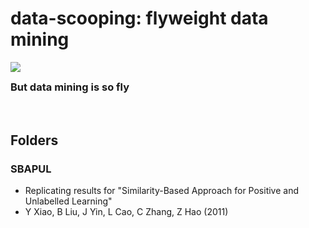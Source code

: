 # data-scooping: flyweight data mining
<img src="http://i.imgur.com/AfgkjCf.jpg"><br>
<h3 style="margin-top:0; padding-top:0;">But data mining is so fly</h3>

<br>

## Folders
### SBAPUL
* Replicating results for "Similarity-Based Approach for Positive and Unlabelled Learning"
* Y Xiao, B Liu, J Yin, L Cao, C Zhang, Z Hao (2011)
